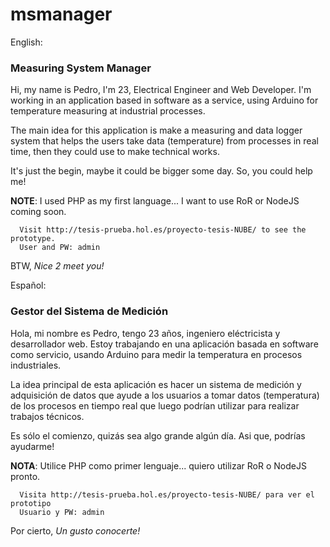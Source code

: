 # msmanager
English: <h3>Measuring System Manager</h3> 

Hi, my name is Pedro, I'm 23, Electrical Engineer and Web Developer. 
I'm working in an application based in software as a service, using Arduino for temperature measuring at industrial processes.

The main idea for this application is make a measuring and data logger system that helps the users take data (temperature) from processes in real time, then they could use to make technical works. 

It's just the begin, maybe it could be bigger some day. So, you could help me!
  
<b>NOTE</b>: I used PHP as my first language... I want to use RoR or NodeJS coming soon.

      Visit http://tesis-prueba.hol.es/proyecto-tesis-NUBE/ to see the prototype.
      User and PW: admin

BTW, *Nice 2 meet you!* 

Español: <h3>Gestor del Sistema de Medición</h3>

Hola, mi nombre es Pedro, tengo 23 años, ingeniero eléctricista y desarrollador web.
Estoy trabajando en una aplicación basada en software como servicio, usando Arduino para medir la temperatura en procesos industriales.

La idea principal de esta aplicación es hacer un sistema de medición y adquisición de datos que ayude a los usuarios a tomar datos (temperatura) de los procesos en tiempo real que luego podrían utilizar para realizar trabajos técnicos.

Es sólo el comienzo, quizás sea algo grande algún día. Asi que, podrías ayudarme!
  
<b>NOTA</b>: Utilice PHP como primer lenguaje... quiero utilizar RoR o NodeJS pronto.

      Visita http://tesis-prueba.hol.es/proyecto-tesis-NUBE/ para ver el prototipo
      Usuario y PW: admin

Por cierto, *Un gusto conocerte!*

